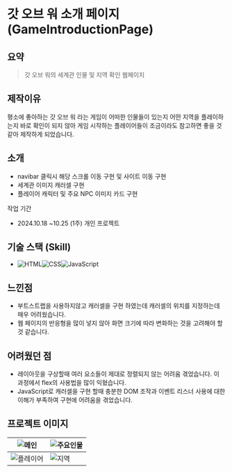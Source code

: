 # 갓 오브 워 소개 페이지 (GameIntroductionPage)
## 요약
> 갓 오브 워의 세계관 인물 및 지역 확인 웹페이지

## 제작이유
평소에 좋아하는 갓 오브 워 라는 게임이 어떠한 인물들이 있는지 어떤 지역을 플레이하는지 바로 확인이 되지 않아 게임 시작하는 플레이어들이 
조금이라도 참고하면 좋을 것 같아 제작하게 되었습니다.

## 소개
- navibar 클릭시 해당 스크롤 이동 구현 및 사이트 이동 구현
- 세계관 이미지 캐러셀 구현
- 플레이어 캐릭터 및 주요 NPC 이미지 카드 구현

작업 기간
- 2024.10.18 ~10.25 (1주)
개인 프로젝트

## 기술 스택 (Skill)
 - ![HTML](https://img.shields.io/badge/HTML-E34F26?style=for-the-badge&logo=html5&logoColor=white)![CSS](https://img.shields.io/badge/CSS-1572B6?style=for-the-badge&logo=css3&logoColor=white)![JavaScript](https://img.shields.io/badge/JavaScript-F7DF1E?style=for-the-badge&logo=javascript&logoColor=black)


## 느낀점
- 부트스트랩을 사용하지않고 캐러셀을 구현 하였는데 캐러셀의 위치를 지정하는데 매우 어려웠습니다.
- 웹 페이지의 반응형을 많이 넣지 않아 화면 크기에 따라 변화하는 것을 고려해야 할 것 같습니다.

## 어려웠던 점
- 레이아웃을 구상할때 여러 요소들이 제대로 정렬되지 않는 어려움 겪었습니다. 이 과정에서 flex의 사용법을 많이 익혔습니다.
- JavaScript로 캐러셀을 구현 할때 충분한 DOM 조작과 이벤트 리스너 사용에 대한 이해가 부족하여 구현에 어려움을 겪었습니다.

## 프로젝트 이미지

| ![메인](https://github.com/user-attachments/assets/f0dc48a1-e31a-4cfe-874b-83bdd25b4504) | ![주요인물](https://github.com/user-attachments/assets/a88348e5-6204-4ada-828a-351edf205f58) |
|----------------------|---------------------|
| ![플레이어](https://github.com/user-attachments/assets/f1a8f75d-2d65-444e-8375-6a64b12dad5c)   | ![지역](https://github.com/user-attachments/assets/f2588662-76c2-498b-89da-f0129a18d319)   |

